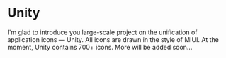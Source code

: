 # Unity

I'm glad to introduce you large-scale project on the unification of application icons — Unity.
All icons are drawn in the style of MIUI. At the moment, Unity contains 700+ icons. More will be added soon...
